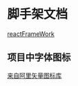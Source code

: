 # 脚手架文档
[reactFrameWork](https://github.com/swgloomy/reactFrameWork)

## 项目中字体图标

[来自阿里矢量图标库](http://at.alicdn.com/t/font_819943_mrhr2af36l.js)